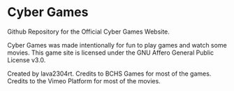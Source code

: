 # Cyber Games
Github Repository for the Official Cyber Games Website.

Cyber Games was made intentionally for fun to play games and watch some movies. This game site is licensed under the GNU Affero General Public License v3.0.

Created by lava2304rt. Credits to BCHS Games for most of the games. Credits to the Vimeo Platform for most of the movies.
